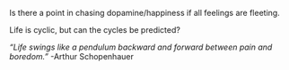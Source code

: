 Is there a point in chasing dopamine/happiness if all feelings are fleeting. 

Life is cyclic, but can the cycles be predicted? 

_“Life swings like a pendulum backward and forward between pain and boredom.”_ -Arthur Schopenhauer